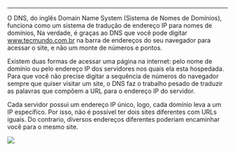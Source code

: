 
---

O DNS, do inglês Domain Name System (Sistema de Nomes de Domínios), funciona como um sistema de tradução de endereço IP para nomes de domínios, Na verdade, é graças ao DNS que você pode digitar www.tecmundo.com.br na barra de endereços do seu navegador para acessar o site, e não um monte de números e pontos.

Existem duas formas de acessar uma página na internet: pelo nome de domínio ou pelo endereço IP dos servidores nos quais ela esta hospedada. Para que você não precise digitar a sequência de números do navegador sempre que quiser visitar um site, o DNS faz o trabalho pesado de traduzir as palavras que compõem a URL para o endereço IP do servidor.

Cada servidor possui um endereço IP único, logo, cada domínio leva a um IP específico. Por isso, não é possível ter dois sites diferentes com URLs iguais. Do contrario, diversos endereços diferentes poderiam encaminhar você para o mesmo site.

![](https://i.imgur.com/Coz9OMk.png)

